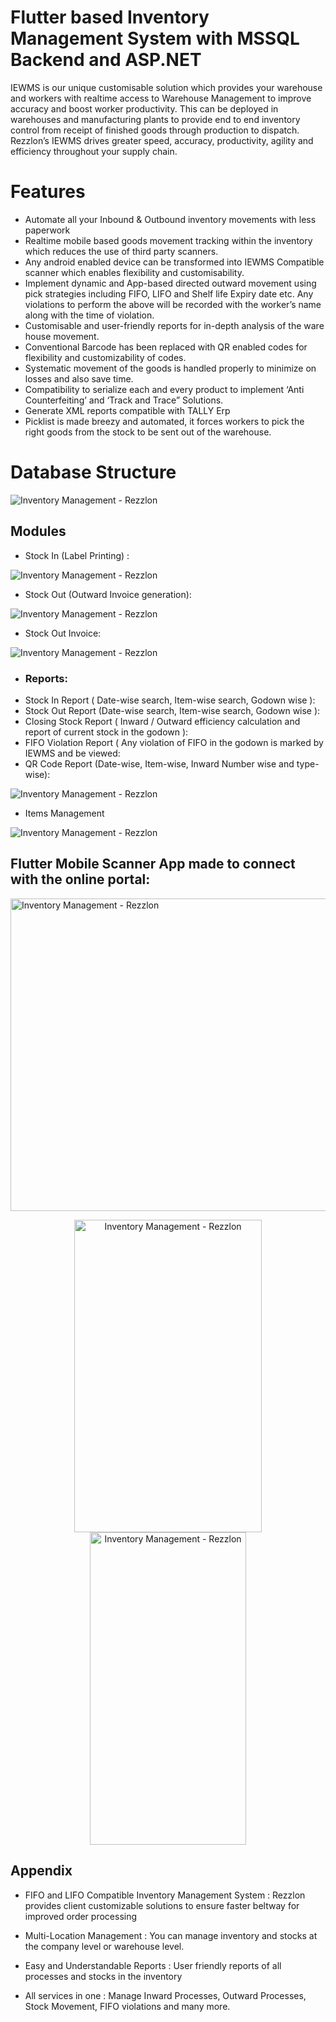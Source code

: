 
# Flutter based Inventory Management System with MSSQL Backend and ASP.NET
IEWMS is our unique customisable solution which provides your warehouse and workers with
realtime access to Warehouse Management to improve accuracy and boost worker productivity.
This can be deployed in warehouses and manufacturing plants to provide end to end inventory
control from receipt of finished goods through production to dispatch. Rezzlon’s IEWMS drives
greater speed, accuracy, productivity, agility and efficiency throughout your supply chain.

# Features
- Automate all your Inbound & Outbound inventory movements with less paperwork
- Realtime mobile based goods movement tracking within the inventory which reduces the use of third party scanners.
- Any android enabled device can be transformed into IEWMS Compatible scanner which enables flexibility and customisability.
- Implement dynamic and App-based directed outward movement using pick strategies including FIFO, LIFO and Shelf life Expiry date etc. Any violations to perform the above will be recorded with the worker’s name along with the time of violation.
- Customisable and user-friendly reports for in-depth analysis of the ware house movement.
- Conventional Barcode has been replaced with QR enabled codes for flexibility and customizability of codes.
- Systematic movement of the goods is handled properly to minimize on losses and also save time.
- Compatibility to serialize each and every product to implement ‘Anti Counterfeiting’ and ‘Track and Trace” Solutions.
- Generate XML reports compatible with TALLY Erp
- Picklist is made breezy and automated, it forces workers to pick the right goods from the stock to be sent out of the warehouse.
# Database Structure 
<img src="images/database.png" alt="Inventory Management - Rezzlon" border="0">

## Modules 

-  Stock In (Label Printing) :
<img src="images/stockin.png" alt="Inventory Management - Rezzlon" border="0">

- Stock Out (Outward Invoice generation):
<img src="images/stockout.png" alt="Inventory Management - Rezzlon" border="0">

- Stock Out Invoice:
<img src="images/outinv.png" alt="Inventory Management - Rezzlon" border="0">

- ### Reports:
- Stock In Report ( Date-wise search, Item-wise search, Godown wise ):
- Stock Out Report (Date-wise search, Item-wise search, Godown wise ):
- Closing Stock Report ( Inward / Outward efficiency calculation and report of current stock in the godown ):
- FIFO Violation Report ( Any violation of FIFO in the godown is marked by IEWMS and be viewed:
- QR Code Report (Date-wise, Item-wise, Inward Number wise and type-wise):

<img src="images/outreport.png" alt="Inventory Management - Rezzlon" border="0">

- Items Management 
<img src="images/items.png" alt="Inventory Management - Rezzlon" border="0">



  
## Flutter Mobile Scanner App made to connect with the online portal: 

<img src="images/mockup.gif" alt="Inventory Management - Rezzlon" width="1200" height="500">
<p align="center">
<img src="images/phone_login.png" alt="Inventory Management - Rezzlon" width="300" height="500" >
<img src="images/stockin_phone.png" alt="Inventory Management - Rezzlon" width="250" height="500">
  </p>

## Appendix
- FIFO and LIFO Compatible Inventory Management System : 
Rezzlon provides client customizable solutions to ensure faster beltway for improved order processing

- Multi-Location Management : 
You can manage inventory and stocks at the company level or warehouse level.

- Easy and Understandable Reports : 
User friendly reports of all processes and stocks in the inventory

- All services in one : 
Manage Inward Processes, Outward Processes, Stock Movement, FIFO violations and many more.

  
